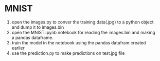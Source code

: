 # MNIST
1. open the images.py to conver the training data(.jpg) to a python object and dump it to images.bin
2. open the MNIST.ipynb notebook for reading the images.bin and making a pandas dataframe.
3. train the model in the notebook using the pandas datafram created earlier
4. use the prediction.py to make predictions on test.jpg file
